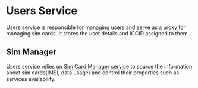 # Users Service

Users service is responsible for managing users and serve as a proxy for managing sim cards. It stores the user details and ICCID assigned to them. 


## Sim Manager
Users service relies on [Sim Card Manager service](pb/client/sim_manager.proto) to source the information about sim cards(IMSI, data usage) and control their properties such as services availability.
